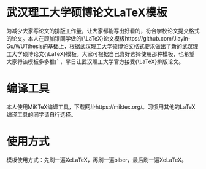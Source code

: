 # 武汉理工大学硕博论文LaTeX模板
为减少大家写论文的排版工作量，让大家都能写出好看的，符合学校论文提交格式的论文。本人在顾加银同学做的{\LaTeX}论文模板https://github.com/Jiayin-Gu/WUTthesis的基础上，根据武汉理工大学硕博论文格式要求做出了新的武汉理工大学硕博论文{\LaTeX}模板。大家可根据自己喜好选择使用那种模板，也希望大家将该模板多多推广，早日让武汉理工大学官方接受{\LaTeX}排版论文。
# 编译工具
本人使用MiKTeX编译工具，下载网址https://miktex.org/。习惯用其他的LaTeX编译工具的同学请自行选择。
# 使用方式
模板使用方式：先刷一遍XeLaTeX，再刷一遍biber，最后刷一遍XeLaTeX。
